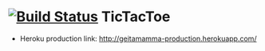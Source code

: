 [![Build Status](https://travis-ci.org/geitamamma/TicTacToe.png)](https://travis-ci.org/geitamamma/TicTacToe])
TicTacToe
=========
<ul>
	<li>
		Heroku production link:
<a href="http://geitamamma-production.herokuapp.com/">http://geitamamma-production.herokuapp.com/</a>
	</li>
</ul>